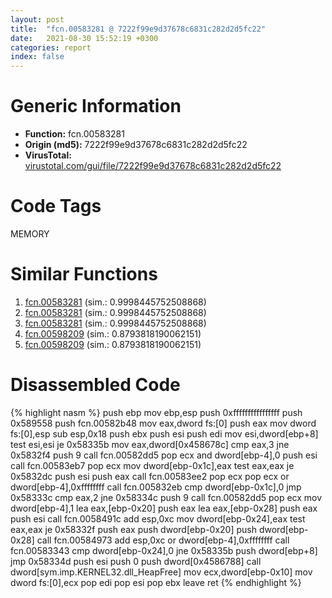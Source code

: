 ```yaml
---
layout: post
title:  "fcn.00583281 @ 7222f99e9d37678c6831c282d2d5fc22"
date:   2021-08-30 15:52:19 +0300
categories: report
index: false
---
```


# Generic Information
- **Function:** fcn.00583281
- **Origin (md5):** 7222f99e9d37678c6831c282d2d5fc22
- **VirusTotal:** [virustotal.com/gui/file/7222f99e9d37678c6831c282d2d5fc22][virustotal_ref]

# Code Tags
<span class="tag" id="MEMORY">MEMORY</span>


# Similar Functions

1. [fcn.00583281][similar_1_ref] (sim.: 0.9998445752508868)
2. [fcn.00583281][similar_2_ref] (sim.: 0.9998445752508868)
3. [fcn.00583281][similar_3_ref] (sim.: 0.9998445752508868)
4. [fcn.00598209][similar_4_ref] (sim.: 0.8793818190062151)
5. [fcn.00598209][similar_5_ref] (sim.: 0.8793818190062151)


# Disassembled Code

{% highlight nasm %}
push ebp
mov ebp,esp
push 0xffffffffffffffff
push 0x589558
push fcn.00582b48
mov eax,dword fs:[0]
push eax
mov dword fs:[0],esp
sub esp,0x18
push ebx
push esi
push edi
mov esi,dword[ebp+8]
test esi,esi
je 0x58335b
mov eax,dword[0x458678c]
cmp eax,3
jne 0x5832f4
push 9
call fcn.00582dd5
pop ecx
and dword[ebp-4],0
push esi
call fcn.00583eb7
pop ecx
mov dword[ebp-0x1c],eax
test eax,eax
je 0x5832dc
push esi
push eax
call fcn.00583ee2
pop ecx
pop ecx
or dword[ebp-4],0xffffffff
call fcn.005832eb
cmp dword[ebp-0x1c],0
jmp 0x58333c
cmp eax,2
jne 0x58334c
push 9
call fcn.00582dd5
pop ecx
mov dword[ebp-4],1
lea eax,[ebp-0x20]
push eax
lea eax,[ebp-0x28]
push eax
push esi
call fcn.0058491c
add esp,0xc
mov dword[ebp-0x24],eax
test eax,eax
je 0x58332f
push eax
push dword[ebp-0x20]
push dword[ebp-0x28]
call fcn.00584973
add esp,0xc
or dword[ebp-4],0xffffffff
call fcn.00583343
cmp dword[ebp-0x24],0
jne 0x58335b
push dword[ebp+8]
jmp 0x58334d
push esi
push 0
push dword[0x4586788]
call dword[sym.imp.KERNEL32.dll_HeapFree]
mov ecx,dword[ebp-0x10]
mov dword fs:[0],ecx
pop edi
pop esi
pop ebx
leave 
ret 
{% endhighlight %}


[similar_1_ref]: /report/fcn.00583281@e1b4b070d3a680688b19064f5a6f71dc
[similar_2_ref]: /report/fcn.00583281@d60ee8e4610cda1f00d49c85bf399d2d
[similar_3_ref]: /report/fcn.00583281@8a9a5a47e947688a2f90ef26deea6dad
[similar_4_ref]: /report/fcn.00598209@140d3779c34998b2115004c062b02ca8
[similar_5_ref]: /report/fcn.00598209@661071a934c3ddee44d06c85d99d90b2
[virustotal_ref]: https://www.virustotal.com/gui/file/7222f99e9d37678c6831c282d2d5fc22